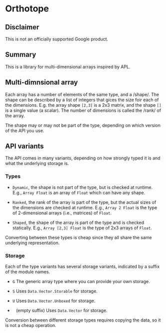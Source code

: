 # Orthotope

## Disclaimer

This is not an officially supported Google product.

## Summary

This is a library for multi-dimensional arrays inspired by APL.

## Multi-dimnsional array

Each array has a number of elements of the same type, and a /shape/. The shape
can be described by a list of integers that gices the size foir each of the
dimensions. E.g. the array shape `[2,3]` is a 2x3 matrix, and the shape `[]` is
a single value (a scalar). The number of dimensions is called the /rank/ of the
array.

The shape may or may not be part of the type, depending on which version of the
API you use.

## API variants

The API comes in many variants, depending on how strongly typed it is and what
the underlying storage is.

### Types

*   `Dynamic`, the shape is not part of the type, but is checked at runtime.
    E.g., `Array Float` is an array of `Float` which can have any shape.

*   `Ranked`, the rank of the array is part of the type, but the actual sizes of
    the dimensions are checked at runtime. E.g., `Array 2 Float` is the type of
    2-dimensional arrays (i.e., matrices) of `Float`.

*   `Shaped`, the shape of the array is part of the type and is checked
    statically. E.g., `Array [2,3] Float` is the type of 2x3 arrays of `Float`.

Converting between these types is cheap since they all share the same underlying
representation.

### Storage

Each of the type variants has several storage variants, indicated by a suffix of
the module names.

*   `G` The generic array type where you can provide your own storage.

*   `S` Uses `Data.Vector.Storable` for storage.

*   `U` Uses `Data.Vector.Unboxed` for storage.

*   ` ` (empty suffix) Uses `Data.Vector` for storage.

Conversion between different storage types requires copying the data, so it is
not a cheap operation.
